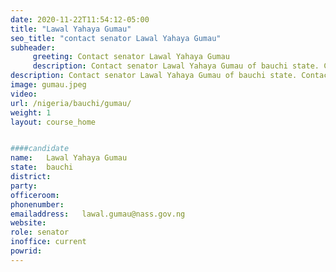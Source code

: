 ```yaml
---
date: 2020-11-22T11:54:12-05:00
title: "Lawal Yahaya Gumau"
seo_title: "contact senator Lawal Yahaya Gumau"
subheader:
     greeting: Contact senator Lawal Yahaya Gumau 
     description: Contact senator Lawal Yahaya Gumau of bauchi state. Contact information for Lawal Yahaya Gumau includes email address, phone number, and mailing address.
description: Contact senator Lawal Yahaya Gumau of bauchi state. Contact information for Lawal Yahaya Gumau includes email address, phone number, and mailing address.
image: gumau.jpeg
video: 
url: /nigeria/bauchi/gumau/
weight: 1
layout: course_home


####candidate
name:	Lawal Yahaya Gumau
state:	bauchi
district: 
party:	
officeroom:	
phonenumber:
emailaddress:	lawal.gumau@nass.gov.ng
website:	
role: senator
inoffice: current
powrid: 
---
```


